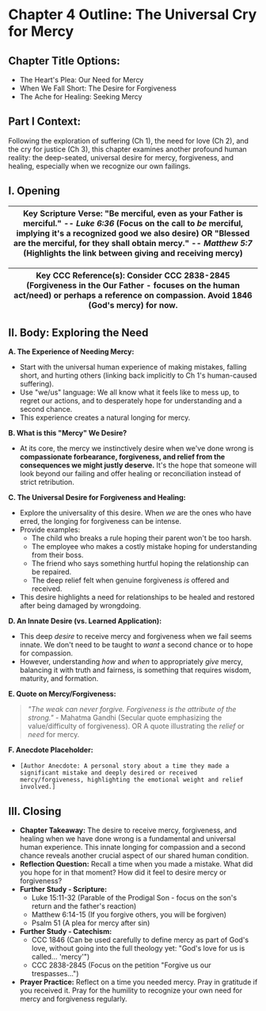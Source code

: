 # Chapter 4 Outline: The Universal Cry for Mercy

## Chapter Title Options:
*   The Heart's Plea: Our Need for Mercy
*   When We Fall Short: The Desire for Forgiveness
*   The Ache for Healing: Seeking Mercy

## Part I Context:
Following the exploration of suffering (Ch 1), the need for love (Ch 2), and the cry for justice (Ch 3), this chapter examines another profound human reality: the deep-seated, universal desire for mercy, forgiveness, and healing, especially when we recognize our own failings.

## I. Opening

| **Key Scripture Verse**: "Be merciful, even as your Father is merciful." -- _Luke 6:36_ (Focus on the call to *be* merciful, implying it's a recognized good we also desire) OR "Blessed are the merciful, for they shall obtain mercy." -- _Matthew 5:7_ (Highlights the link between giving and receiving mercy) |
| --- |

| **Key CCC Reference(s)**: Consider CCC 2838-2845 (Forgiveness in the Our Father - focuses on the human act/need) or perhaps a reference on compassion. Avoid 1846 (God's mercy) for now. |
| --- |

## II. Body: Exploring the Need

**A. The Experience of Needing Mercy:**
*   Start with the universal human experience of making mistakes, falling short, and hurting others (linking back implicitly to Ch 1's human-caused suffering).
*   Use "we/us" language: We all know what it feels like to mess up, to regret our actions, and to desperately hope for understanding and a second chance.
*   This experience creates a natural longing for mercy.

**B. What is this "Mercy" We Desire?**
*   At its core, the mercy we instinctively desire when we've done wrong is **compassionate forbearance, forgiveness, and relief from the consequences we might justly deserve.** It's the hope that someone will look beyond our failing and offer healing or reconciliation instead of strict retribution.

**C. The Universal Desire for Forgiveness and Healing:**
*   Explore the universality of this desire. When *we* are the ones who have erred, the longing for forgiveness can be intense.
*   Provide examples:
    *   The child who breaks a rule hoping their parent won't be too harsh.
    *   The employee who makes a costly mistake hoping for understanding from their boss.
    *   The friend who says something hurtful hoping the relationship can be repaired.
    *   The deep relief felt when genuine forgiveness *is* offered and received.
*   This desire highlights a need for relationships to be healed and restored after being damaged by wrongdoing.

**D. An Innate Desire (vs. Learned Application):**
*   This deep *desire* to receive mercy and forgiveness when we fail seems innate. We don't need to be taught to *want* a second chance or to hope for compassion.
*   However, understanding *how* and *when* to appropriately *give* mercy, balancing it with truth and fairness, is something that requires wisdom, maturity, and formation.

**E. Quote on Mercy/Forgiveness:**
> _"The weak can never forgive. Forgiveness is the attribute of the strong."_ - Mahatma Gandhi (Secular quote emphasizing the value/difficulty of forgiveness). OR
> A quote illustrating the *relief* or *need* for mercy.

**F. Anecdote Placeholder:**
*   `[Author Anecdote: A personal story about a time they made a significant mistake and deeply desired or received mercy/forgiveness, highlighting the emotional weight and relief involved.]`

## III. Closing

*   **Chapter Takeaway:** The desire to receive mercy, forgiveness, and healing when we have done wrong is a fundamental and universal human experience. This innate longing for compassion and a second chance reveals another crucial aspect of our shared human condition.
*   **Reflection Question:** Recall a time when you made a mistake. What did you hope for in that moment? How did it feel to desire mercy or forgiveness?
*   **Further Study - Scripture:**
    *   Luke 15:11-32 (Parable of the Prodigal Son - focus on the son's return and the father's reaction)
    *   Matthew 6:14-15 (If you forgive others, you will be forgiven)
    *   Psalm 51 (A plea for mercy after sin)
*   **Further Study - Catechism:**
    *   CCC 1846 (Can be used carefully to define mercy as part of God's love, without going into the full theology yet: "God's love for us is called... 'mercy'")
    *   CCC 2838-2845 (Focus on the petition "Forgive us our trespasses...")
*   **Prayer Practice:** Reflect on a time you needed mercy. Pray in gratitude if you received it. Pray for the humility to recognize your own need for mercy and forgiveness regularly.
